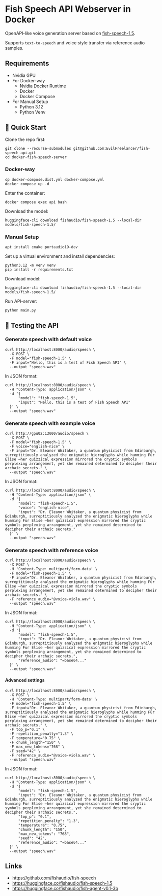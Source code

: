 # Fish Speech API Webserver in Docker

OpenAPI-like voice generation server based on [fish-speech-1.5](https://huggingface.co/fishaudio/fish-speech-1.5).

Supports `text-to-speech` and voice style transfer via reference audio samples.

## Requirements

* Nvidia GPU
* For Docker-way
    * Nvidia Docker Runtime
    * Docker
    * Docker Compose
* For Manual Setup
    * Python 3.12
    * Python Venv

## 🔧 Quick Start

Clone the repo first:

```shell
git clone --recurse-submodules git@github.com:EvilFreelancer/fish-speech-api.git
cd docker-fish-speech-server
```

### Docker-way

```shell
cp docker-compose.dist.yml docker-compose.yml
docker compose up -d
```

Enter the container:

```shell
docker compose exec api bash
```

Download the model:

```shell
huggingface-cli download fishaudio/fish-speech-1.5 --local-dir models/fish-speech-1.5/
```

### Manual Setup

```shell
apt install cmake portaudio19-dev
```

Set up a virtual environment and install dependencies:

```shell
python3.12 -m venv venv
pip install -r requirements.txt
```

Download model:

```shell
huggingface-cli download fishaudio/fish-speech-1.5 --local-dir models/fish-speech-1.5/
```

Run API-server:

```shell
python main.py
```

## 🧪 Testing the API

### Generate speech with default voice

```shell
curl http://localhost:8000/audio/speech \
  -X POST \
  -F model="fish-speech-1.5" \
  -F input="Hello, this is a test of Fish Speech API" \
  --output "speech.wav"
```

In JSON format:

```shell
curl http://localhost:8000/audio/speech \
  -H "Content-Type: application/json" \
  -d '{
      "model": "fish-speech-1.5",
      "input": "Hello, this is a test of Fish Speech API"
  }' \
  --output "speech.wav"
```

### Generate speech with example voice

```shell
curl http://gpu02:13000/audio/speech \
  -X POST \
  -F model="fish-speech-1.5" \
  -F voice="english-nice" \
  -F input="Dr. Eleanor Whitaker, a quantum physicist from Edinburgh, surreptitiously analyzed the enigmatic hieroglyphs while humming Für Elise —her quizzical expression mirrored the cryptic symbols perplexing arrangement, yet she remained determined to decipher their archaic secrets." \
  --output "speech.wav"
```

In JSON format:

```shell
curl http://localhost:8000/audio/speech \
  -H "Content-Type: application/json" \
  -d '{
      "model": "fish-speech-1.5",
      "voice": "english-nice",
      "input": "Dr. Eleanor Whitaker, a quantum physicist from Edinburgh, surreptitiously analyzed the enigmatic hieroglyphs while humming Für Elise —her quizzical expression mirrored the cryptic symbols perplexing arrangement, yet she remained determined to decipher their archaic secrets."
  }' \
  --output "speech.wav"
```

### Generate speech with reference voice

```shell
curl http://localhost:8000/audio/speech \
  -X POST \
  -H 'Content-Type: multipart/form-data' \
  -F model="fish-speech-1.5" \
  -F input="Dr. Eleanor Whitaker, a quantum physicist from Edinburgh, surreptitiously analyzed the enigmatic hieroglyphs while humming Für Elise —her quizzical expression mirrored the cryptic symbols perplexing arrangement, yet she remained determined to decipher their archaic secrets." \
  -F reference_audio="@voice-viola.wav" \
  --output "speech.wav"
```

In JSON format:

```shell
curl http://localhost:8000/audio/speech \
  -H "Content-Type: application/json" \
  -d '{
      "model": "fish-speech-1.5",
      "input": "Dr. Eleanor Whitaker, a quantum physicist from Edinburgh, surreptitiously analyzed the enigmatic hieroglyphs while humming Für Elise —her quizzical expression mirrored the cryptic symbols perplexing arrangement, yet she remained determined to decipher their archaic secrets.",
      "reference_audio": "=base64..."
  }' \
  --output "speech.wav"
```

#### Advanced settings

```shell
curl http://localhost:8000/audio/speech \
  -X POST \
  -H 'Content-Type: multipart/form-data' \
  -F model="fish-speech-1.5" \
  -F input="Dr. Eleanor Whitaker, a quantum physicist from Edinburgh, surreptitiously analyzed the enigmatic hieroglyphs while humming Für Elise —her quizzical expression mirrored the cryptic symbols perplexing arrangement, yet she remained determined to decipher their archaic secrets." \
  -F top_p="0.1" \
  -F repetition_penalty="1.3" \
  -F temperature="0.75" \
  -F chunk_length="150" \
  -F max_new_tokens="768" \
  -F seed="42" \
  -F reference_audio="@voice-viola.wav" \
  --output "speech.wav"
```

In JSON format:

```shell
curl http://localhost:8000/audio/speech \
  -H "Content-Type: application/json" \
  -d '{
      "model": "fish-speech-1.5",
      "input": "Dr. Eleanor Whitaker, a quantum physicist from Edinburgh, surreptitiously analyzed the enigmatic hieroglyphs while humming Für Elise —her quizzical expression mirrored the cryptic symbols perplexing arrangement, yet she remained determined to decipher their archaic secrets.",
      "top_p": "0.1",
      "repetition_penalty": "1.3",
      "temperature": "0.75",
      "chunk_length": "150",
      "max_new_tokens": "768",
      "seed": "42",
      "reference_audio": "=base64..."
  }' \
  --output "speech.wav"
```

## Links

- https://github.com/fishaudio/fish-speech
- https://huggingface.co/fishaudio/fish-speech-1.5
- https://huggingface.co/fishaudio/fish-agent-v0.1-3b

